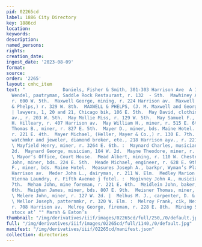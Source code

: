 ```yaml
---
pid: 02265cd
label: 1886 City Directory
key: 1886cd
location: 
keywords: 
description: 
named_persons: 
rights: 
creation_date: 
ingest_date: '2023-08-09'
format: 
source: 
order: '2265'
layout: cmhc_item
text: "              Daniels, Fisher & Smith, 301-303 Harrison Ave  A 186 MEL  Mauss
  Wendel, pautryman, Saddle Rock Restaurant, r. 132  - Sth.  Mawhiney Agnes Mrs.,
  r. 600 W. 5th.  Maxwell George, mining, r. 224 Harrison av.  Maxwell John M., (Maxwell
  & Phelps,) r. 329 W. 8th.  MAXWELL & PHELPS, (J. M. Maxwell and George 8. Phelps,)
  | lawyers, 1, 20 and 21, Chicago bik, 106 E. 5th.  May David, clothing, 318 Harrison
  av., r. 203 W. 5th.  May Mollie Miss, r. 129 W. 5th.  May Samuel F., barkpr, J.
  H. Hilleary, r. 407 Harrison av.  May William H., miner, r. 515 E. 6th.  Mayberry
  Thomas B., miner, r. 827 E. 5th.  Mayer D., miner, bds. Maine Hotel.  Mayer Max,
  r. 221 E. 4th.  Mayer Michael, (Heller, Mayer & Co.,) r. 130 E. 7th.  MAYER SAMUEL,
  watchmkr and jeweler, diamond broker, ete., 218 Harrison ayv., r. 221 E. 4th. an
  \ Mayfield Henry, miner, r. 3264 E. 6th. :  Maynard Charles, musician, r. 121 E.
  2d.  Maynard George, musician, 104 W. 2d.  Mayne Theodore, miner, r. 413 E. 10th.
  \ Mayor’s Office, Court House.  Mead Albert, mining, r. 110 W. Chestnut.  Meade
  John, miner, bds. 224 E. 5th.  Meade Michael, engineer, r. 628 E. 9th.  Mealue T.
  F., miner, bds. Maine Hotel.  Measures Joseph A., barkpr, Wyman’s Place, r. 127
  Harrison av.  Meder John L., dairyman, r. 211 W. Elm.  Medley Marion P., ironer,
  Vienna Laundry, r. Fifth Avenue j fotel. :  Megivney John A., musician, r. 121 E.
  7th.  Mehan John, mine foreman, r. 221 E. 6th.  Meidlein John, baker, r. 321 E.
  6th.  Meighan James, miner, bds. 807 E. 9th.  Meisner Thomas, miner, r. 405 E. 5th.
  \ Melere John, miner, r. 127 W. 2d. |  Melhus M. J., carpenter, D. & R. G. Ry, :
  \ Mellor Joseph, patternmkr, r. 320 W. Elm. :  Melroy Frank, cik, Neil McMillen,
  r. 708 Harrison av.  Melroy George, fireman, r. 228 E. 8th.  Mining Supplies,*”°
  stocx at’ °° Marsh & Eaton’s    "
thumbnail: "/img/derivatives/iiif/images/02265cd/full/250,/0/default.jpg"
full: "/img/derivatives/iiif/images/02265cd/full/1140,/0/default.jpg"
manifest: "/img/derivatives/iiif/02265cd/manifest.json"
collection: directories
---
```

